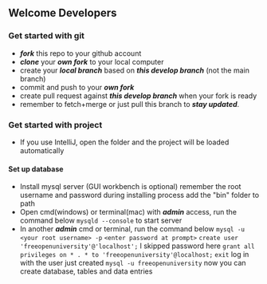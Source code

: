 ## Welcome Developers

### Get started with git
- ***fork*** this repo to your github account
- ***clone*** your ***own fork*** to your local computer 
- create your ***local branch*** based on ***this develop branch*** (not the main branch)
- commit and push to your ***own fork***
- create pull request against ***this develop branch*** when your fork is ready
- remember to fetch+merge or just pull this branch to ***stay updated***.  

### Get started with project
- If you use IntelliJ, open the folder and the project will be loaded automatically
#### Set up database
- Install mysql server (GUI workbench is optional)
  remember the root username and password during installing process
  add the "bin" folder to path 
- Open cmd(windows) or terminal(mac) with ***admin*** access, run the command below
  ```mysqld --console``` to start server
- In another ***admin*** cmd or terminal, run the command below
  ```mysql -u <your root username> -p```
  ```<enter password at prompt>```
  ```create user 'freeopenuniversity'@'localhost';``` I skipped password here
  ```grant all privileges on * . * to 'freeopenuniversity'@localhost;```
  ```exit```
  log in with the user just created
  ```mysql -u freeopenuniversity```
  now you can create database, tables and data entries
  
